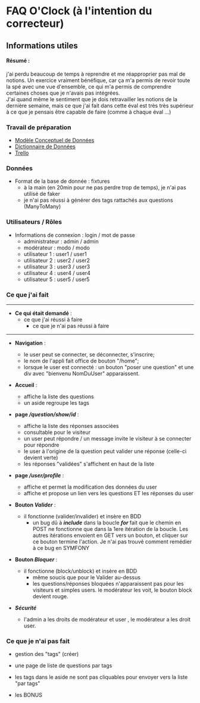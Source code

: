# FAQ O'Clock (à l'intention du correcteur)                     

## Informations utiles

#### Résumé :  
j'ai perdu beaucoup de temps à reprendre et me réapproprier pas mal de notions. Un exercice vraiment bénéfique, car ça m'a permis de revoir toute la spé avec une vue d'ensemble, ce qui m'a permis de comprendre certaines choses que je n'avais pas intégrées.  
J'ai quand même le sentiment que je dois retravailler les notions de la dernière semaine, mais ce que j'ai fait dans cette éval est très très supérieur à ce que je pensais être capable de faire (comme à chaque éval ...)



### **Travail de préparation**

- [Modèle Conceptuel de Données](https://drive.google.com/open?id=1fqLuRvp_QlRKJ69PnlSj0BPRAjOOk_hd_6pPVqJdOYM)
- [Dictionnaire de Données](https://drive.google.com/open?id=1TZq1X6DWoTz7feyv41CRS8PetaHFd8J-aHeor5nEE3s)  
- [Trello](https://trello.com/b/zSFnC1RL/faq-eval)  


### **Données**

- Format de la base de donnée : fixtures
    - à la main (en 20min pour ne pas perdre trop de temps), je n'ai pas utilisé de faker
    - je n'ai pas réussi à générer des tags rattachés aux questions (ManyToMany)

### **Utilisateurs / Rôles**
- Informations de connexion : login / mot de passe
    - administrateur : admin / admin
    - modérateur : modo / modo
    - utilisateur 1 : user1 / user1
    - utilisateur 2 : user2 / user2
    - utilisateur 3 : user3 / user3
    - utilisateur 4 : user4 / user4
    - utilisateur 5 : user5 / user5


### **Ce que j'ai fait**
---
- **Ce qui était demandé** :
    - ce que j'ai réussi à faire
      - ce que je n'ai pas réussi à faire
---
- **Navigation** :
    - le user peut se connecter, se déconnecter, s'inscrire;  
    - le nom de l'appli fait office de bouton "/home";      
    - lorsque le user est connecté : un bouton "poser une question" et une div avec "bienvenu  NomDuUser" apparaissent.
- **Accueil** :
    - affiche la liste des questions
    - un aside regroupe les tags
- **page _/question/show/id_** :
    - affiche la liste des réponses associées
    - consultable pour le visiteur
    - un user peut répondre / un message invite le visiteur à se connecter pour répondre
    - le user à l'origine de la question peut valider une réponse (celle-ci devient verte)
    - les réponses "validées" s'affichent en haut de la liste
- **page _/user/profile_** :
    - affiche et permet la modification des données du user
    - affiche et propose un lien vers les questions ET les réponses du user
- **Bouton _Valider_** :
    - il fonctionne (valider/invalider) et insère en BDD
      - un bug dû à **_include_** dans la boucle **_for_** fait que le chemin en POST ne fonctionne que dans la 1ere itération de la boucle. Les autres itérations envoient en GET vers un bouton, et cliquer sur ce bouton termine l'action. Je n'ai pas trouvé comment remédier à ce bug en SYMFONY

- **Bouton _Bloquer_** :
    - il fonctionne (block/unblock) et insère en BDD
      - même soucis que pour le Valider au-dessus
      - les questions/réponses bloquées n'apparaissent pas pour les visiteurs et simples users. le modérateur les voit, le bouton block devient rouge.
- **_Sécurité_**
    - l'admin a les droits de modérateur et user , le modérateur a les droit user.


### **Ce que je n'ai pas fait**

- gestion des "tags" (créer)
- une page de liste de questions par tags
- les tags dans le aside ne sont pas cliquables pour envoyer vers la liste "par tags"  

- les BONUS
